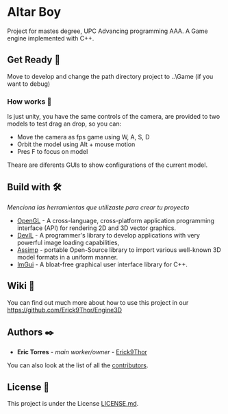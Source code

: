 # Altar Boy

Project for mastes degree, UPC Advancing programming AAA. A Game engine implemented with C++.

## Get Ready 🚀

Move to develop and change the path directory project to \..\Game (if you want to debug)

### How works 🔧

Is just unity, you have the same controls of the camera, are provided to two models to test drag an drop, so you can:

* Move the camera as fps game using W, A, S, D
* Orbit the model using Alt + mouse motion
* Pres F to focus on model

Theare are diferents GUIs to show configurations of the current model.

## Build with 🛠️

_Menciona las herramientas que utilizaste para crear tu proyecto_

* [OpenGL](https://www.opengl.org//) - A cross-language, cross-platform application programming interface (API) for rendering 2D and 3D vector graphics.
* [DevIL](http://openil.sourceforge.net/about.php) - A programmer's library to develop applications with very powerful image loading capabilities,
* [Assimp](https://www.assimp.org/) - portable Open-Source library to import various well-known 3D model formats in a uniform manner.
* [ImGui](https://github.com/ocornut/imgui) - A bloat-free graphical user interface library for C++.

## Wiki 📖

You can find out much more about how to use this project in our  https://github.com/Erick9Thor/Engine3D

## Authors ✒️

* **Eric Torres** - *main worker/owner* - [Erick9Thor](https://github.com/Erick9Thor)

You can also look at the list of all the [contributors](https://github.com/your/project/contributors).

## License 📄

This project is under the License [LICENSE.md](LICENSE.md).
